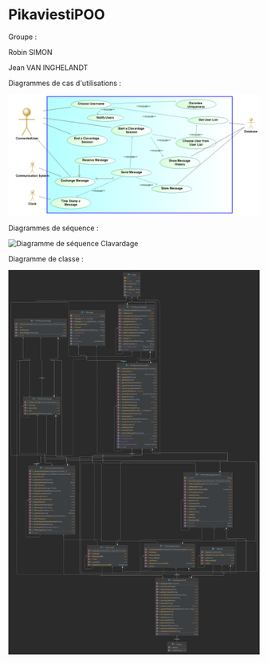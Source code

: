 # PikaviestiPOO


Groupe :

Robin SIMON

Jean VAN INGHELANDT



Diagrammes de cas d'utilisations :


![Diagramme de cas d'utilisation projetuml](https://github.com/Kyriios188/PikaviestiPOO/blob/working/pikaviesti/Diagramme%20de%20cas%20d'utilisation.png)


Diagrammes de séquence :


![Diagramme de séquence Clavardage](https://github.com/Kyriios188/PikaviestiPOO/blob/working/pikaviesti/Diagramme%20de%20s%C3%A9quence.png)


Diagramme de classe :


![Diagramme de classe pikaviesti](https://github.com/Kyriios188/PikaviestiPOO/blob/working/pikaviesti/PikaviestiUML.png)
